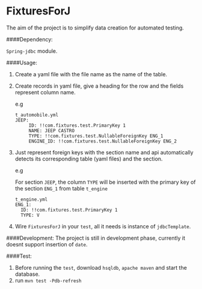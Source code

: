 FixturesForJ
============

The aim of the project is to simplify data creation for automated testing.

####Dependency:

`Spring-jdbc` module.

####Usage:

1. Create a yaml file with the file name as the name of the table.
2. Create records in yaml file, give a heading for the row and the fields represent column name.

   e.g 
   ````
   t_automobile.yml
   JEEP:
        ID: !!com.fixtures.test.PrimaryKey 1
        NAME: JEEP CASTRO
        TYPE: !!com.fixtures.test.NullableForeignKey ENG_1
        ENGINE_ID: !!com.fixtures.test.NullableForeignKey ENG_2
   ````     
3. Just represent foreign keys with the section name and api automatically detects its corresponding table (yaml files) and the section.

   e.g

   For section ````JEEP````, the column ````TYPE```` will be inserted with the primary key of the section ````ENG_1```` from table ```t_engine```

   ````
   t_engine.yml
   ENG_1:
     ID: !!com.fixtures.test.PrimaryKey 1
     TYPE: V
   ````  
4. Wire `FixturesForJ` in your `test`, all it needs is instance of `jdbcTemplate`.

   
####Development:
   The project is still in development phase, currently it doesnt support insertion of ```date```.
   
####Test:
   
   1. Before running the ```test```, download ```hsqldb```, ```apache maven``` and start the database.
   2. run ```mvn test -Pdb-refresh```
